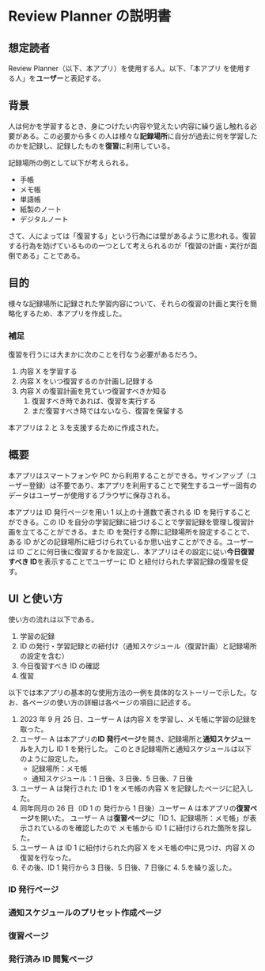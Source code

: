 # Review Planner の説明書

## 想定読者

Review Planner（以下、本アプリ）を使用する人。以下、「本アプリ を使用する人」を**ユーザー**と表記する。

## 背景

人は何かを学習するとき、身につけたい内容や覚えたい内容に繰り返し触れる必要がある。この必要から多くの人は様々な**記録場所**に自分が過去に何を学習したのかを記録し、記録したものを**復習**に利用している。

記録場所の例として以下が考えられる。

- 手帳
- メモ帳
- 単語帳
- 紙製のノート
- デジタルノート

さて、人によっては「復習する」という行為には壁があるように思われる。復習する行為を妨げているものの一つとして考えられるのが「復習の計画・実行が面倒である」ことである。

## 目的

様々な記録場所に記録された学習内容について、それらの復習の計画と実行を簡略化するため、本アプリを作成した。

### 補足

復習を行うには大まかに次のことを行なう必要があるだろう。

1. 内容 X を学習する
1. 内容 X をいつ復習するのか計画し記録する
1. 内容 X の復習計画を見ていつ復習すべきか知る
   1. 復習すべき時であれば、復習を実行する
   1. まだ復習すべき時ではないなら、復習を保留する

本アプリは 2.と 3.を支援するために作成された。

## 概要

本アプリはスマートフォンや PC から利用することができる。サインアップ（ユーザー登録）は不要であり、本アプリを利用することで発生するユーザー固有のデータはユーザーが使用するブラウザに保存される。

本アプリは ID 発行ページを用い 1 以上の十進数で表される ID を発行することができる。この ID を自分の学習記録に紐づけることで学習記録を管理し復習計画を立てることができる。また ID を発行する際に記録場所を設定することで、ある ID がどの記録場所に紐づけられているか思い出すことができる。ユーザーは ID ごとに何日後に復習するかを設定し、本アプリはその設定に従い**今日復習すべき ID**を表示することでユーザーに ID と紐付けられた学習記録の復習を促す。

## UI と使い方

使い方の流れは以下である。

1. 学習の記録
1. ID の発行・学習記録との紐付け（通知スケジュール（復習計画）と記録場所の設定を含む）
1. 今日復習すべき ID の確認
1. 復習

以下では本アプリの基本的な使用方法の一例を具体的なストーリーで示した。なお、各ページの使い方の詳細は各ページの項目に記述する。

1. 2023 年 9 月 25 日、ユーザー A は内容 X を学習し、メモ帳に学習の記録を取った。
2. ユーザー A は本アプリの**ID 発行ページ**を開き、記録場所と**通知スケジュール**を入力し ID 1 を発行した。
   このとき記録場所と通知スケジュールは以下のように設定した。
   - 記録場所：メモ帳
   - 通知スケジュール：1 日後、3 日後、5 日後、7 日後
3. ユーザー A は発行された ID 1 をメモ帳の内容 X を記録したページに記入した。
4. 同年同月の 26 日（ID 1 の 発行から 1 日後）ユーザー A は本アプリの**復習ページ**を開いた。
   ユーザー A は**復習ページ**に「ID 1、記録場所：メモ帳」が表示されているのを確認したので
   メモ帳から ID 1 に紐付けられた箇所を探した。
5. ユーザー A は ID 1 に紐付けられた内容 X をメモ帳の中に見つけ、内容 X の復習を行なった。
6. その後、ID 1 発行から 3 日後、5 日後、7 日後に 4. 5.を繰り返した。

### ID 発行ページ

### 通知スケジュールのプリセット作成ページ

### 復習ページ

### 発行済み ID 閲覧ページ
